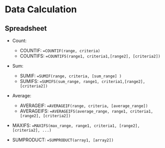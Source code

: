# Data Calculation

## Spreadsheet

- Count:

  - COUNTIF: `=COUNTIF(range, criteria)`
  - COUNTIFS: `=COUNTIFS(range1, criteria1,[range2], [criteria2])`

- Sum:

  - SUMIF: `=SUMIF(range, criteria, [sum_range] )`
  - SUMIFS: `=SUMIFS(sum_range, range1, criteria1,[range2], [criteria2])`

- Average:

  - AVERAGEIF: `=AVERAGEIF(range, criteria, [average_range])`
  - AVERAGEIFS: `=AVERAGEIFS(average_range, range1, criteria1,[range2], [criteria2])`

- MAXIFS: `=MAXIFS(max_range, range1, criteria1, [range2], [criteria2], ...)`

- SUMPRODUCT: `=SUMPRODUCT(array1, [array2])`
